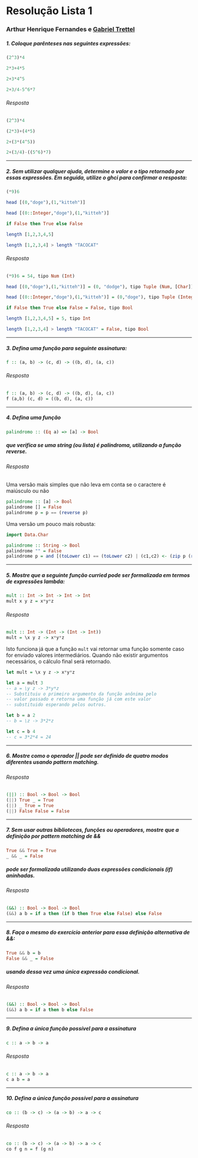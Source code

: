 # Resolução Lista 1
### Arthur Henrique Fernandes e [Gabriel Trettel](https://github.com/GabrielTrettel/)

##### 1. Coloque parênteses nas seguintes expressões:

``` haskell
(2^3)*4

2*3+4*5

2+3*4^5

2+3/4-5^6*7
```

###### Resposta

``` haskell
(2^3)*4

(2*3)+(4*5)

2+(3*(4^5))

2+(3/4)-((5^6)*7)
```


***


##### 2. Sem utilizar qualquer ajuda, determine o valor e o tipo retornado por essas expressões. Em seguida, utilize o *ghci* para confirmar a resposta:
``` haskell
(*9)6

head [(0,"doge"),(1,"kitteh")]

head [(0::Integer,"doge"),(1,"kitteh")]

if False then True else False

length [1,2,3,4,5]

length [1,2,3,4] > length "TACOCAT"
```

###### Resposta

``` haskell
(*9)6 = 54, tipo Num (Int)

head [(0,"doge"),(1,"kitteh")] = (0, "dodge"), tipo Tuple (Num, [Char])

head [(0::Integer,"doge"),(1,"kitteh")] = (0,"doge"), tipo Tuple (Integer, [Char])

if False then True else False = False, tipo Bool

length [1,2,3,4,5] = 5, tipo Int

length [1,2,3,4] > length "TACOCAT" = False, tipo Bool
```


***


##### 3. Defina uma função para seguinte assinatura:
``` haskell
f :: (a, b) -> (c, d) -> ((b, d), (a, c))
```

###### Resposta

``` haskell
f :: (a, b) -> (c, d) -> ((b, d), (a, c))
f (a,b) (c, d) = ((b, d), (a, c))
```


***


##### 4. Defina uma função
``` haskell
palindromo :: (Eq a) => [a] -> Bool
```
##### que verifica se uma string (ou lista) é palíndroma, utilizando a função reverse.
###### Resposta
Uma versão mais simples que não leva em conta se o caractere é maiúsculo ou não
```haskell  
palindrome :: [a] -> Bool
palindrome [] = False
palindrome p = p == (reverse p)
```
Uma versão um pouco mais robusta:
```haskell
import Data.Char

palindrome :: String -> Bool
palindrome "" = False
palindrome p = and [(toLower c1) == (toLower c2) | (c1,c2) <- (zip p (reverse p))]
```


***


##### 5. Mostre que a seguinte função curried pode ser formalizada em termos de expressões lambda:
```haskell
mult :: Int -> Int -> Int -> Int
mult x y z = x*y*z
```
###### Resposta
```haskell
mult :: Int -> (Int -> (Int -> Int))
mult = \x y z -> x*y*z
```
Isto funciona já que a função `mult` vai retornar uma função somente caso for enviado valores intermediários. Quando não existir argumentos necessários, o cálculo final será retornado.

```haskell
let mult = \x y z -> x*y*z

let a = mult 3
-- a = \y z -> 3*y*z
-- Substituiu o primeiro argumento da função anônima pelo
-- valor passado e retorna uma função já com este valor
-- substituido esperando pelos outros.

let b = a 2
-- b = \z -> 3*2*z

let c = b 4
-- c = 3*2*4 = 24
```

***


##### 6. Mostre como o operador || pode ser definido de quatro modos diferentes usando pattern matching.
###### Resposta
```haskell
(||) :: Bool -> Bool -> Bool
(||) True _ = True
(||) _ True = True
(||) False False = False
```


***


##### 7. Sem usar outras bibliotecas, funções ou operadores, mostre que a definição por pattern matching de &&
```haskell
True && True = True
_ && _ = False
```
##### pode ser formalizada utilizando duas expressões condicionais (if) aninhadas.
###### Resposta
```haskell
(&&) :: Bool -> Bool -> Bool
(&&) a b = if a then (if b then True else False) else False
```


***


##### 8. Faça o mesmo do exercício anterior para essa definição alternativa de &&:
```haskell
True && b = b
False && _ = False
```
##### usando dessa vez uma única expressão condicional.

###### Resposta
```haskell
(&&) :: Bool -> Bool -> Bool
(&&) a b = if a then b else False
```


***


##### 9. Defina a única função possível para a assinatura
```haskell
c :: a -> b -> a
```
###### Resposta
```haskell
c :: a -> b -> a
c a b = a
```


***


##### 10. Defina a única função possível para a assinatura
```haskell
co :: (b -> c) -> (a -> b) -> a -> c
```
###### Resposta
```haskell
co :: (b -> c) -> (a -> b) -> a -> c
co f g n = f (g n)
```
